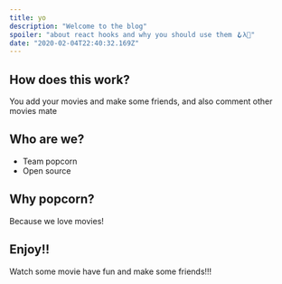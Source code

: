 ```yaml
---
title: yo
description: "Welcome to the blog"
spoiler: "about react hooks and why you should use them 🪝λ🚀"
date: "2020-02-04T22:40:32.169Z"
---
```


## How does this work?

You add your movies and make some friends, and also comment other movies mate

## Who are we?

- Team popcorn
- Open source

## Why popcorn?

Because we love movies!

## Enjoy!!

Watch some movie have fun and make some friends!!!
